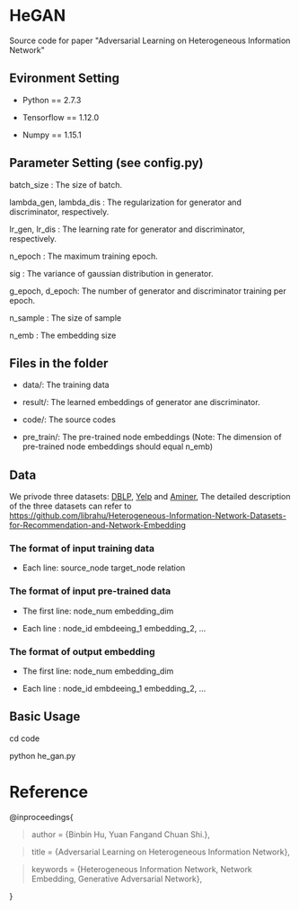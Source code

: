# HeGAN
Source code for paper "Adversarial Learning on Heterogeneous Information Network"

## Evironment Setting

* Python == 2.7.3

* Tensorflow == 1.12.0

* Numpy == 1.15.1

## Parameter Setting (see config.py)
batch_size : The size of batch.

lambda_gen, lambda_dis : The regularization for generator and discriminator, respectively.

lr_gen, lr_dis : The learning rate for generator and discriminator, respectively.

n_epoch : The maximum training epoch.

sig : The variance of gaussian distribution in generator. 

g_epoch, d_epoch: The number of generator and discriminator training per epoch.

n_sample : The size of sample

n_emb : The embedding size

## Files in the folder

* data/: The training data

* result/: The learned embeddings of generator ane discriminator.

* code/: The source codes

* pre_train/: The pre-trained node embeddings (Note: The dimension of pre-trained node embeddings should equal n_emb)

## Data 
We privode three datasets: [DBLP](https://github.com/librahu/Heterogeneous-Information-Network-Datasets-for-Recommendation-and-Network-Embedding/tree/master/DBLP), [Yelp](https://github.com/librahu/Heterogeneous-Information-Network-Datasets-for-Recommendation-and-Network-Embedding/tree/master/Yelp_2) and [Aminer](https://github.com/librahu/Heterogeneous-Information-Network-Datasets-for-Recommendation-and-Network-Embedding/tree/master/Aminer), The detailed description of the three datasets can refer to https://github.com/librahu/Heterogeneous-Information-Network-Datasets-for-Recommendation-and-Network-Embedding

### The format of input training data
* Each line: source_node target_node relation

### The format of input pre-trained data
* The first line: node_num embedding_dim

* Each line : node_id embdeeing_1 embedding_2, ...

### The format of output embedding
* The first line: node_num embedding_dim

* Each line : node_id embdeeing_1 embedding_2, ...


## Basic Usage 

cd code

python he_gan.py


# Reference

@inproceedings{

> author = {Binbin Hu, Yuan Fangand Chuan Shi.},
 
> title = {Adversarial Learning on Heterogeneous Information Network},
 
<!--
> booktitle = {Proceedings of the 24th ACM SIGKDD International Conference on Knowledge Discovery and Data Mining},
 
> year = {2018},
 
> url = {https://dl.acm.org/citation.cfm?id=3219965},
 
> publisher = {ACM},

> address = {London, United Kingdom},
-->
> keywords = {Heterogeneous Information Network, Network Embedding, Generative Adversarial Network},
 
}
